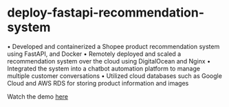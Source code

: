 # deploy-fastapi-recommendation-system

• Developed and containerized a Shopee product recommendation system using FastAPI, and Docker
• Remotely deployed and scaled a recommendation system over the cloud using DigitalOcean and Nginx
• Integrated the system into a chatbot automation platform to manage multiple customer conversations
• Utilized cloud databases such as Google Cloud and AWS RDS for storing product information and images

Watch the demo [here](https://clipchamp.com/watch/uC86E6g13D0)
